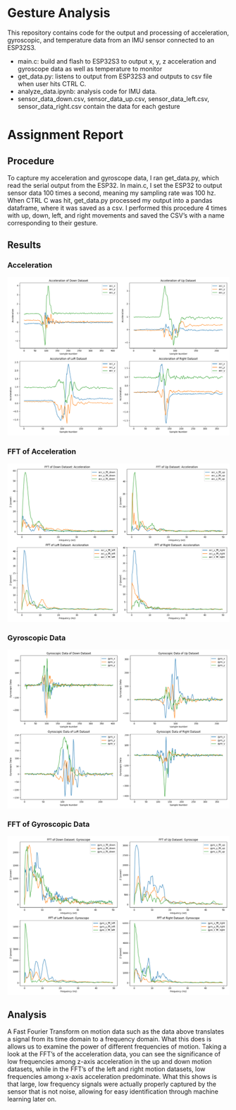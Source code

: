 # Gesture Analysis

This repository contains code for the output and processing of acceleration, 
gyroscopic, and temperature data from an IMU sensor connected to an ESP32S3. 

- main.c: build and flash to ESP32S3 to output x, y, z acceleration and gyroscope data as well as temperature to monitor
- get_data.py: listens to output from ESP32S3 and outputs to csv file when user hits CTRL C. 
- analyze_data.ipynb: analysis code for IMU data. 
- sensor_data_down.csv, sensor_data_up.csv, sensor_data_left.csv, sensor_data_right.csv contain the data for each gesture





# Assignment Report

## Procedure

To capture my acceleration and gyroscope data, I ran get_data.py, which read the serial output from the ESP32. In main.c, I set the ESP32 to output sensor data 100 times a second, meaning my sampling rate was 100 hz. When CTRL C was hit, get_data.py processed my output into a pandas dataframe, where it was saved as a csv. 
I performed this procedure 4 times with up, down, left, and right movements and saved the CSV’s with a name corresponding to their gesture.

## Results

### Acceleration

![alt text](figures/acceleration.png)

### FFT of Acceleration

![alt text](figures/acceleration_fft.png)

### Gyroscopic Data

![alt text](figures/gyroscope.png)

### FFT of Gyroscopic Data

![alt text](figures/gyroscope_fft.png)


## Analysis

A Fast Fourier Transform on motion data such as the data above translates a signal from its time domain to a frequency domain. What this does is allows us to examine the power of different frequencies of motion. Taking a look at the FFT’s of the acceleration data, you can see the significance of low frequencies among z-axis acceleration in the up and down motion datasets, while in the FFT’s of the left and right motion datasets, low frequencies among x-axis acceleration predominate. What this shows is that large, low frequency signals were actually properly captured by the sensor that is not noise, allowing for easy identification through machine learning later on. 


